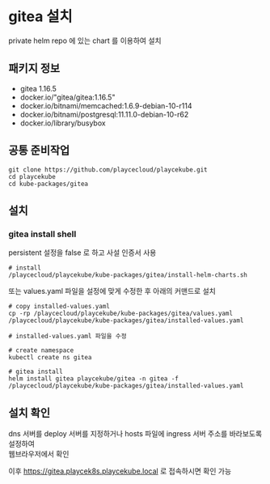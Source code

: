# gitea 설치

private helm repo 에 있는 chart 를 이용하여 설치

## 패키지 정보

<!-- Addons Package List Start -->
- gitea 1.16.5
- docker.io/"gitea/gitea:1.16.5"
- docker.io/bitnami/memcached:1.6.9-debian-10-r114
- docker.io/bitnami/postgresql:11.11.0-debian-10-r62
- docker.io/library/busybox
<!-- Addons Package List End -->

## 공통 준비작업

```ShellSession
git clone https://github.com/playcecloud/playcekube.git
cd playcekube
cd kube-packages/gitea
```

## 설치

### gitea install shell

persistent 설정을 false 로 하고 사설 인증서 사용

```ShellSession
# install
/playcecloud/playcekube/kube-packages/gitea/install-helm-charts.sh
```

또는 values.yaml 파일을 설정에 맞게 수정한 후 아래의 커맨드로 설치

```ShellSession
# copy installed-values.yaml
cp -rp /playcecloud/playcekube/kube-packages/gitea/values.yaml /playcecloud/playcekube/kube-packages/gitea/installed-values.yaml

# installed-values.yaml 파일을 수정

# create namespace
kubectl create ns gitea

# gitea install
helm install gitea playcekube/gitea -n gitea -f /playcecloud/playcekube/kube-packages/gitea/installed-values.yaml
```

## 설치 확인

dns 서버를 deploy 서버를 지정하거나 hosts 파일에 ingress 서버 주소를 바라보도록 설정하여  
웹브라우저에서 확인  
  
이후 https://gitea.playcek8s.playcekube.local 로 접속하시면 확인 가능

